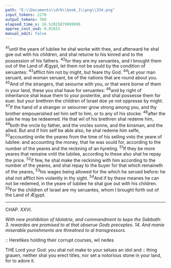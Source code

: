 ```yaml
---
path: "E:\\Documents\\drb\\book_1\\png\\334.png"
input_tokens: 2270
output_tokens: 768
elapsed_time_s: 16.52025879999995
approx_cost_usd: 0.01833
manual_edit: false
---
```

<sup>41</sup>until the yeare of Iubilee he shal worke with thee, and afterward he shal goe out with his children, and shal returne to his kinred and to the possession of his fathers. <sup>42</sup>for they are my seruantes, and I brought them out of the Land of Ægypt, let them not be sould by the condition of seruantes: <sup>43</sup>afflict him not by might, but feare thy God. <sup>44</sup>Let your man seruant, and woman seruant, be of the nations that are round about you. <sup>45</sup>And of the strangers, that seiourne with you, or that were borne of them in your land, these you shal haue for seruantes: <sup>46</sup>and by right of inheritance shal leaue them to your posteritie, and shal possesse them for euer. but your brethren the children of Israel doe ye not oppresse by might. <sup>47</sup>If the hand of a stranger or seiourner grow strong among you, and thy brother empouerished sel him self to him, or to any of his stocke: <sup>48</sup>after the sale he may be redeemed. He that wil of his brethren shal redeme him, <sup>49</sup>both the vncle by father, and the vncles sonne, and the kinsman, and the allied. But and if him self be able also, he shal redeme him selfe, <sup>50</sup>accounting onlie the yeares from the time of his selling vnto the yeare of Iubilee: and accounting the money, that he was sould for, according to the number of the yeares and the reckning of an hyreling. <sup>51</sup>If they be more yeares that remaine vntil the Iubilee, according to these also shal he repay the price. <sup>52</sup>if few, he shal make the reckining with him according to the number of the yeares, and shal repay to the buyer for that which remaineth of the yeares, <sup>53</sup>his wages being allowed for the which he serued before: he shal not afflict him violently in thy sight. <sup>54</sup>And if by these meanes he can not be redemed, in the yeare of Iubilee he shal goe out with his children. <sup>55</sup>For the children of Israel are my seruantes, whom I brought forth out of the Land of Ægypt.

<hr>

CHAP. XXVI.

*With new prohibition of Idolatrie, and commandment to kepe the Sabbath: 3. rewardes are promised to al that obserue Gods preceptes. 14. And manie miserable punishments are threatned to al transgressors.*

<aside>:: Heretikes holding their corrupt courses, wil nedes</aside>

THE Lord your God: you shal not make to your selues an idol and :: thing grauen, neither shal you erect titles, nor set a notorious stone in your land, for to adore it.

[^1]: Iubilee. 41